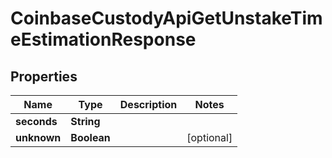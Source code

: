 
# CoinbaseCustodyApiGetUnstakeTimeEstimationResponse

## Properties
Name | Type | Description | Notes
------------ | ------------- | ------------- | -------------
**seconds** | **String** |  | 
**unknown** | **Boolean** |  |  [optional]



